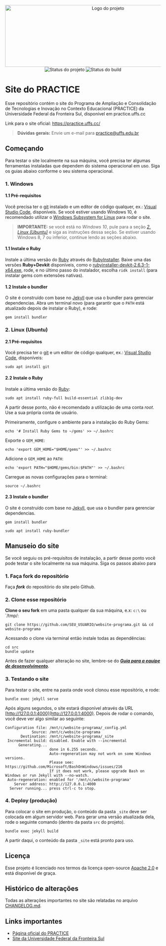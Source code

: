 <p align="center">
    <img width="650" height="200" src="https://practice.uffs.cc/images/logo.png" title="Logo do projeto"><br />
    <img src="https://img.shields.io/maintenance/yes/2020?style=for-the-badge" title="Status do projeto">
    <img src="https://img.shields.io/github/workflow/status/ccuffs/template/ci.uffs.cc?label=Build&logo=github&logoColor=white&style=for-the-badge" title="Status do build">
</p>

# Site do PRACTICE

Esse repositório contém o site do Programa de Ampliação e Consolidação de Tecnologias e Inovação no Contexto Educacional (PRACTICE) da Universidade Federal da Fronteira Sul, disponível em practice.uffs.cc

Link para o site oficial: https://practice.uffs.cc/

> **Dúvidas gerais:** Envie um e-mail para [practice@uffs.edu.br](mailto:practice@uffs.edu.br)

## Começando

Para testar o site localmente na sua máquina, você precisa ter algumas ferramentas instaladas que dependem do sistema operacional em uso. Siga os guias abaixo conforme o seu sistema operacional.

### 1. Windows
#### 1.1 Pré-requisitos

Você precisa ter o [git](https://gitforwindows.org/) instalado e um editor de código qualquer, ex.: [Visual Studio Code](https://code.visualstudio.com), disponíveis. Se você estiver usando Windows 10, é recomendado utilizar o [Windows Subsystem for Linux](https://docs.microsoft.com/en-us/windows/wsl/about) para rodar o site.

> **IMPORTANTE:** se você está no _Windows 10_, pule para a seção _[2. Linux (Ubuntu)](#2-Linux-Ubuntu)_ e siga as instruções dessa seção. Se estiver usando Windows 8, 7 ou inferior, continue lendo as seções abaixo.

#### 1.1 Instale o Ruby

Instale a última versão do [Ruby](https://www.ruby-lang.org) através do [RubyInstaller](https://rubyinstaller.org/downloads/). Baixe uma das versões **Ruby+Devkit** disponíveis, como o [rubyinstaller-devkit-2.6.3-1-x64.exe](https://github.com/oneclick/rubyinstaller2/releases/download/RubyInstaller-2.6.3-1/rubyinstaller-devkit-2.6.3-1-x64.exe), rode, e no último passo do instalador, escolha `ridk install` (para instalar gems com extensões nativas).

#### 1.2 Instale o bundler

O site é construído com base no [Jekyll](https://jekyllrb.com) que usa o bundler para gerenciar dependencias. Abra um terminal novo (para garantir que o `PATH` está atualizado depois de instalar o Ruby), e rode:

```
gem install bundler
```

### 2. Linux (Ubuntu)
#### 2.1 Pré-requisitos

Você precisa ter o [git](https://gitforwindows.org/) e um editor de código qualquer, ex.: [Visual Studio Code](https://code.visualstudio.com), disponíveis:

```
sudo apt install git
```

#### 2.2 Instale o Ruby

Instale a última versão do [Ruby](https://www.ruby-lang.org):

```
sudo apt install ruby-full build-essential zlib1g-dev
```

A partir desse ponto, não é recomendado a utilização de uma conta _root_. Use a sua própria conta de usuário.

Primeiramente, configure o ambiente para a instalação do Ruby Gems: 

```
echo '# Install Ruby Gems to ~/gems' >> ~/.bashrc
```

Exporte o `GEM_HOME`:

```
echo 'export GEM_HOME="$HOME/gems"' >> ~/.bashrc
```

Adicione o `GEM_HOME` ao `PATH`:

```
echo 'export PATH="$HOME/gems/bin:$PATH"' >> ~/.bashrc
```

Carregue as novas configurações para o terminal:

```
source ~/.bashrc
```

#### 2.3 Instale o bundler

O site é construído com base no [Jekyll](https://jekyllrb.com), que usa o bundler para gerenciar dependencias.

```
gem install bundler
```

```
sudo apt install ruby-bundler
```

## Manuseio do site

Se você seguiu os pré-requisitos de instalação, a partir desse ponto você pode testar o site localmente na sua máquina. Siga os passos abaixo para 

### 1. Faça fork do repositório

Faça ***fork*** do repositório do site pelo Github.

### 2. Clone esse repositório

**Clone o seu fork** em uma pasta qualquer da sua máquina, e.x: `c:\` ou `/tmp/:

```
git clone https://github.com/SEU_USUARIO/website-programa.git && cd website-programa
```

Acessando o clone via terminal então instale todas as dependências:

```
cd src
bundle update
```

Antes de fazer qualquer alteração no site, lembre-se do ***[Guia para a equipe de desenvolvimento](https://github.com/orgs/practice-uffs/teams/dev/discussions/1)***.

### 3. Testando o site

Para testar o site, entre na pasta onde você clonou esse repositório, e rode:

```
bundle exec jekyll serve
```

Após alguns segundos, o site estará disponível através da URL [http://127.0.0.1:4000](http://127.0.0.1:4000).
Depois de rodar o comando, você deve ver algo similar ao seguinte:

```
Configuration file: /mnt/c/website-programa/_config.yml
            Source: /mnt/c/website-programa
       Destination: /mnt/c/website-programa/_site
 Incremental build: disabled. Enable with --incremental
      Generating...
                    done in 6.255 seconds.
                    Auto-regeneration may not work on some Windows versions.
                    Please see: https://github.com/Microsoft/BashOnWindows/issues/216
                    If it does not work, please upgrade Bash on Windows or run Jekyll with --no-watch.
 Auto-regeneration: enabled for '/mnt/c/website-programa'
    Server address: http://127.0.0.1:4000
  Server running... press ctrl-c to stop.
```

### 4. Deploy (produção)

Para colocar o site em produção, o conteúdo da pasta `_site` deve ser colocada em algum servidor web. Para gerar uma versão atualizada dela, rode o seguinte comando (dentro da pasta `src` do projeto).

```
bundle exec jekyll build
```

A partir daqui, o conteúdo da pasta `_site` está pronto para uso.


## Licença

Esse projeto é licenciado nos termos da licença open-source [Apache 2.0](https://choosealicense.com/licenses/apache-2.0/) e está disponível de graça.

## Histórico de alterações

Todas as alterações importantes no site são relatadas no arquivo [CHANGELOG.md](CHANGELOG.md).

## Links importantes

* [Página oficial do PRACTICE](https://practice.uffs.cc/)
* [Site da Universidade Federal da Fronteira Sul](https://www.uffs.edu.br)
